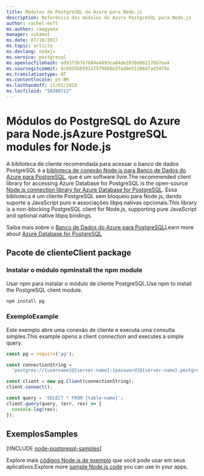 ```yaml
---
title: Módulos do PostgreSQL do Azure para Node.js
description: Referência dos módulos do Azure PostgreSQL para Node.js
author: rachel-msft
ms.author: raagyema
manager: sukamat
ms.date: 07/18/2017
ms.topic: article
ms.devlang: nodejs
ms.service: postgresql
ms.openlocfilehash: ed9373b767684e4893ca84de1030d062178b7ea4
ms.sourcegitcommit: 8c6935b6591175798b8e37ad0e511864fad3478e
ms.translationtype: HT
ms.contentlocale: pt-BR
ms.lasthandoff: 11/01/2018
ms.locfileid: "50389712"
---
```

# <a name="azure-postgresql-modules-for-nodejs"></a><span data-ttu-id="cee16-103">Módulos do PostgreSQL do Azure para Node.js</span><span class="sxs-lookup"><span data-stu-id="cee16-103">Azure PostgreSQL modules for Node.js</span></span>

<span data-ttu-id="cee16-104">A biblioteca de cliente recomendada para acessar o banco de dados PostgreSQL é a [biblioteca de conexão Node.js para Banco de Dados do Azure para PostgreSQL](https://www.npmjs.com/package/pg), que é um software livre.</span><span class="sxs-lookup"><span data-stu-id="cee16-104">The recommended client library for accessing Azure Database for PostgreSQL is the open-source [Node.js connection library for Azure Database for PostgreSQL](https://www.npmjs.com/package/pg).</span></span> <span data-ttu-id="cee16-105">Essa biblioteca é um cliente PostgreSQL sem bloqueio para Node.js, dando suporte a JavaScript puro e associações libpq nativas opcionais.</span><span class="sxs-lookup"><span data-stu-id="cee16-105">This library is a non-blocking PostgreSQL client for Node.js, supporting pure JavaScript and optional native libpq bindings.</span></span>

<span data-ttu-id="cee16-106">Saiba mais sobre o [Banco de Dados do Azure para PostgreSQL](https://docs.microsoft.com/azure/postgresql/)</span><span class="sxs-lookup"><span data-stu-id="cee16-106">Learn more about [Azure Database for PostgreSQL](https://docs.microsoft.com/azure/postgresql/)</span></span>

## <a name="client-package"></a><span data-ttu-id="cee16-107">Pacote de cliente</span><span class="sxs-lookup"><span data-stu-id="cee16-107">Client package</span></span>

### <a name="install-the-npm-module"></a><span data-ttu-id="cee16-108">Instalar o módulo npm</span><span class="sxs-lookup"><span data-stu-id="cee16-108">Install the npm module</span></span>

<span data-ttu-id="cee16-109">Usar npm para instalar o módulo de cliente PostgreSQL.</span><span class="sxs-lookup"><span data-stu-id="cee16-109">Use npm to install the PostgreSQL client module.</span></span>

```bash
npm install pg
```   

### <a name="example"></a><span data-ttu-id="cee16-110">Exemplo</span><span class="sxs-lookup"><span data-stu-id="cee16-110">Example</span></span>

<span data-ttu-id="cee16-111">Este exemplo abre uma conexão de cliente e executa uma consulta simples.</span><span class="sxs-lookup"><span data-stu-id="cee16-111">This example opens a client connection and executes a simple query.</span></span>

```javascript
const pg = require('pg');

const connectionString =
  'postgres://{username}@{server-name}:{password}@{server-name}.postgres.database.azure.com:5432/{database-name}?ssl=true';

const client = new pg.Client(connectionString);
client.connect();

const query = 'SELECT * FROM {table-name}';
client.query(query, (err, res) => {
  console.log(res);
});
```

## <a name="samples"></a><span data-ttu-id="cee16-112">Exemplos</span><span class="sxs-lookup"><span data-stu-id="cee16-112">Samples</span></span>

[!INCLUDE [node-postgresql-samples](../docs-ref-conceptual/includes/postgresql-samples.md)]

<span data-ttu-id="cee16-113">Explore mais [códigos Node.js de exemplo](https://azure.microsoft.com/resources/samples/?platform=nodejs) que você pode usar em seus aplicativos.</span><span class="sxs-lookup"><span data-stu-id="cee16-113">Explore more [sample Node.js code](https://azure.microsoft.com/resources/samples/?platform=nodejs) you can use in your apps.</span></span>
